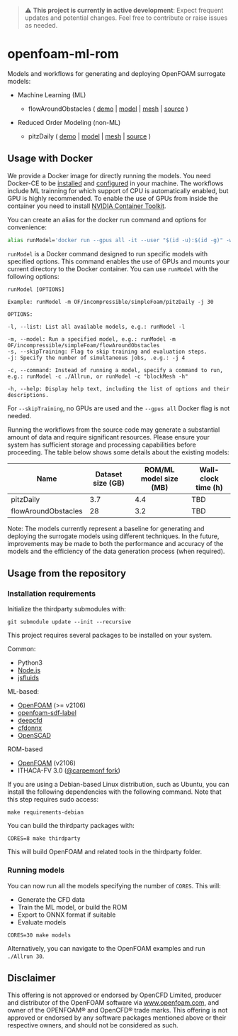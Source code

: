 > :warning: **This project is currently in active development**: Expect frequent updates and potential changes. Feel free to contribute or raise issues as needed.

# openfoam-ml-rom

Models and workflows for generating and deploying OpenFOAM surrogate models:

* Machine Learning (ML)
  - flowAroundObstacles ( [demo](https://simzero.github.io/openfoam-ml-rom/OF/incompressible/simpleFoam/flowAroundObstacles/view.html) | [model](https://simzero.github.io/pg/v0.2/onnx/flowAroundObstacles.onnx) | [mesh](https://simzero.github.io/pg/v0.2/mesh/flowAroundObstacles.vtu) | [source](https://github.com/simzero/openfoam-ml-rom/tree/main/OF/incompressible/simpleFoam/flowAroundObstacles) )

* Reduced Order Modeling (non-ML)
  - pitzDaily ( [demo](https://simzero.github.io/openfoam-ml-rom/OF/incompressible/simpleFoam/pitzDaily/view.html) | [model](https://simzero.github.io/pg/v0.2/rom/pitzDaily.zip) | [mesh](https://simzero.github.io/pg/v0.2/mesh/pitzDaily.vtu)  | [source](https://github.com/simzero/openfoam-ml-rom/tree/main/OF/incompressible/simpleFoam/pitzDaily) )

## Usage with Docker

We provide a Docker image for directly running the models. You need Docker-CE to be [installed](https://docs.docker.com/engine/install) and [configured](https://docs.docker.com/engine/install/linux-postinstall) in your machine. The workflows include ML trainning for which support of CPU is automatically enabled, but GPU is highly recommended. To enable the use of GPUs from inside the container you need to install [NVIDIA Container Toolkit](https://docs.nvidia.com/datacenter/cloud-native/container-toolkit/latest/install-guide.html#docker).

You can create an alias for the docker run command and options for convenience:

```bash
alias runModel='docker run --gpus all -it --user "$(id -u):$(id -g)" -w /model -v ${PWD}:/model ghcr.io/simzero/openfoam-ml-rom:v0.2.0'
```

`runModel` is a Docker command designed to run specific models with specified options. This command enables the use of GPUs and mounts your current directory to the Docker container. You can use `runModel` with the following options:

```
runModel [OPTIONS]

Example: runModel -m OF/incompressible/simpleFoam/pitzDaily -j 30

OPTIONS:

-l, --list: List all available models, e.g.: runModel -l

-m, --model: Run a specified model, e.g.: runModel -m OF/incompressible/simpleFoam/flowAroundObstacles
-s, --skipTraining: Flag to skip training and evaluation steps.
-j: Specify the number of simultaneous jobs, .e.g.: -j 4

-c, --command: Instead of running a model, specify a command to run, e.g.: runModel -c ./Allrun, or runModel -c "blockMesh -h"

-h, --help: Display help text, including the list of options and their descriptions.
```

For `--skipTraining`, no GPUs are used and the `--gpus all` Docker flag is not needed.

Running the workflows from the source code may generate a substantial amount of data and require significant resources. Please ensure your system has sufficient storage and processing capabilities before proceeding. The table below shows some details about the existing models:

| Name  | Dataset size (GB) | ROM/ML model size (MB) | Wall-clock time (h)
| ------------- | ------------- | ------------- | ------------- |
| pitzDaily  | 3.7  | 4.4 | TBD
| flowAroundObstacles  | 28  | 3.2 | TBD

Note: The models currently represent a baseline for generating and deploying the surrogate models using different techniques. In the future, improvements may be made to both the performance and accuracy of the models and the efficiency of the data generation process (when required).

## Usage from the repository

### Installation requirements

Initialize the thirdparty submodules with:

```
git submodule update --init --recursive
```

This project requires several packages to be installed on your system.

Common:
* Python3
* [Node.js](https://github.com/nodejs/node)
* [jsfluids](https://github.com/simzero/jsfluids)

ML-based:
* [OpenFOAM](https://develop.openfoam.com/Development/openfoam) (>= v2106)
* [openfoam-sdf-label](https://github.com/simzero/openfoam-sdf-label)
* [deepcfd](https://github.com//carpemonf/deepcfd)
* [cfdonnx](https://github.com/simzero/cfdonnx)
* [OpenSCAD](https://openscad.org/downloads.html)

ROM-based
* [OpenFOAM](https://develop.openfoam.com/Development/openfoam) (v2106)
* ITHACA-FV 3.0 ([@carpemonf fork](https://github.com/carpemonf/ITHACA-FV))


If you are using a Debian-based Linux distribution, such as Ubuntu, you can install the following dependencies with the following command. Note that this step requires sudo access:

```
make requirements-debian
```

You can build the thirdparty packages with:

```
CORES=8 make thirdparty
```

This will build OpenFOAM and related tools in the thirdparty folder.

### Running models

You can now run all the models specifying the number of `CORES`. This will:

- Generate the CFD data
- Train the ML model, or build the ROM
- Export to ONNX format if suitable
- Evaluate models

```
CORES=30 make models
```

Alternatively, you can navigate to the OpenFOAM examples and run `./Allrun 30`.

## Disclaimer

This offering is not approved or endorsed by OpenCFD Limited, producer and distributor of the OpenFOAM software via www.openfoam.com, and owner of the OPENFOAM® and OpenCFD® trade marks. This offering is not approved or endorsed by any software packages mentioned above or their respective owners, and should not be considered as such.
